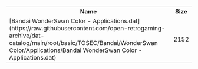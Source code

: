 <table>
<tr><th>Name</th><th>Size</th></tr>
<tr><td>
[Bandai WonderSwan Color - Applications.dat](https://raw.githubusercontent.com/open-retrogaming-archive/dat-catalog/main/root/basic/TOSEC/Bandai/WonderSwan Color/Applications/Bandai WonderSwan Color - Applications.dat)
</td><td>2152</td></tr>
</table>
